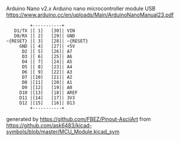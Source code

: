 Arduino Nano v2.x
Arduino nano microcontroller module USB
https://www.arduino.cc/en/uploads/Main/ArduinoNanoManual23.pdf


	         +-----------+
	   D1/TX |[ 1]   [30]| VIN
	   D0/RX |[ 2]   [29]| GND
	~{RESET} |[ 3]   [28]| ~{RESET}
	     GND |[ 4]   [27]| +5V
	      D2 |[ 5]   [26]| A7
	      D3 |[ 6]   [25]| A6
	      D4 |[ 7]   [24]| A5
	      D5 |[ 8]   [23]| A4
	      D6 |[ 9]   [22]| A3
	      D7 |[10]   [21]| A2
	      D8 |[11]   [20]| A1
	      D9 |[12]   [19]| A0
	     D10 |[13]   [18]| AREF
	     D11 |[14]   [17]| 3V3
	     D12 |[15]   [16]| D13
	         +-----------+


generated by https://github.com/FBEZ/Pinout-AsciiArt from https://github.com/ask6483/kicad-symbols/blob/master/MCU_Module.kicad_sym